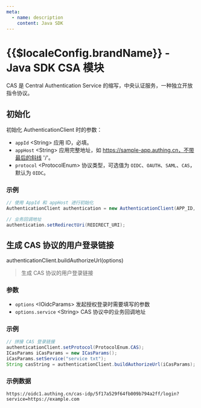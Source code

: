 ```yaml
---
meta:
  - name: description
    content: Java SDK
---
```


<LastUpdated/>

# {{$localeConfig.brandName}} - Java SDK CSA 模块

CAS 是 Central Authentication Service 的缩写，中央认证服务，一种独立开放指令协议。

## 初始化

初始化 AuthenticationClient 时的参数：

- `appId` \<String\> 应用 ID，必填。
- `appHost` \<String\> 应用完整地址，如 https://sample-app.authing.cn，不带最后的斜线 '/'。
- `protocol` \<ProtocolEnum\> 协议类型，可选值为 `OIDC`、`OAUTH`、`SAML`、`CAS`，默认为 `OIDC`。

### 示例

```java
// 使用 AppId 和 appHost 进行初始化
AuthenticationClient authentication = new AuthenticationClient(APP_ID, APP_HOST);

// 业务回调地址
authentication.setRedirectUri(REDIRECT_URI);
```

## 生成 CAS 协议的用户登录链接

authenticationClient.buildAuthorizeUrl(options)

> 生成 CAS 协议的用户登录链接

### 参数

- `options` \<IOidcParams\> 发起授权登录时需要填写的参数
- `options.service` \<String\> CAS 协议中的业务回调地址

### 示例

```java
// 拼接 CAS 登录链接
authenticationClient.setProtocol(ProtocolEnum.CAS);
ICasParams iCasParams = new ICasParams();
iCasParams.setService("service txt");
String casString = authenticationClient.buildAuthorizeUrl(iCasParams);
```

### 示例数据

```http
https://oidc1.authing.cn/cas-idp/5f17a529f64fb009b794a2ff/login?service=https://example.com
```
